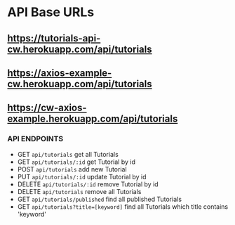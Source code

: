 # API Base URLs

## https://tutorials-api-cw.herokuapp.com/api/tutorials

## https://axios-example-cw.herokuapp.com/api/tutorials

## https://cw-axios-example.herokuapp.com/api/tutorials

### API ENDPOINTS

- GET `api/tutorials` get all Tutorials
- GET `api/tutorials/:id` get Tutorial by id
- POST `api/tutorials` add new Tutorial
- PUT `api/tutorials/:id` update Tutorial by id
- DELETE `api/tutorials/:id` remove Tutorial by id
- DELETE `api/tutorials` remove all Tutorials
- GET `api/tutorials/published` find all published Tutorials
- GET `api/tutorials?title=[keyword]` find all Tutorials which title contains 'keyword'
